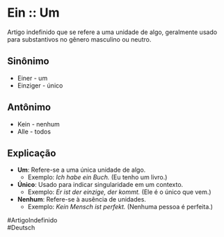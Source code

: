 # Ein :: Um
Artigo indefinido que se refere a uma unidade de algo, geralmente usado para substantivos no gênero masculino ou neutro.

## Sinônimo
- Einer - um  
- Einziger - único  

## Antônimo
- Kein - nenhum  
- Alle - todos  

## Explicação
- **Um**: Refere-se a uma única unidade de algo.
  - Exemplo: *Ich habe ein Buch.* (Eu tenho um livro.)
- **Único**: Usado para indicar singularidade em um contexto.
  - Exemplo: *Er ist der einzige, der kommt.* (Ele é o único que vem.)
- **Nenhum**: Refere-se à ausência de unidades.
  - Exemplo: *Kein Mensch ist perfekt.* (Nenhuma pessoa é perfeita.)

#ArtigoIndefinido  
#Deutsch

